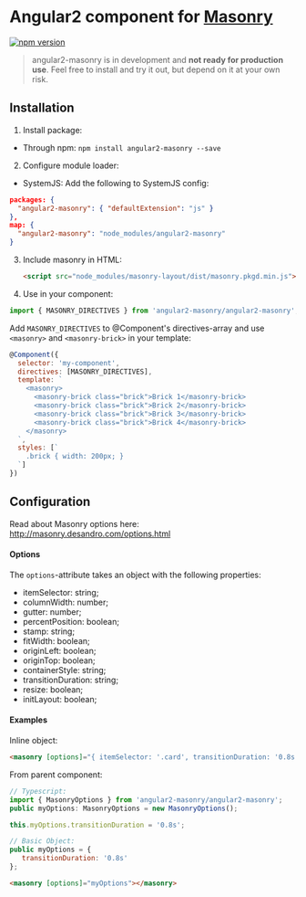 # Angular2 component for [Masonry](https://github.com/desandro/masonry)

[![npm version](https://badge.fury.io/js/angular2-masonry.svg)](https://www.npmjs.com/package/angular2-masonry)

> angular2-masonry is in development and **not ready for production use**.
> Feel free to install and try it out, but depend on it at your own risk.

## Installation
  
1. Install package:
  * Through npm: `npm install angular2-masonry --save`

2. Configure module loader:
  * SystemJS:
  Add the following to SystemJS config:
  ```json
  packages: {
    "angular2-masonry": { "defaultExtension": "js" }
  },
  map: {
    "angular2-masonry": "node_modules/angular2-masonry" 
  }
  ```
3. Include masonry in HTML:
    ```html
    <script src="node_modules/masonry-layout/dist/masonry.pkgd.min.js"></script>
    ```
4. Use in your component:
  ```javascript
  import { MASONRY_DIRECTIVES } from 'angular2-masonry/angular2-masonry';
  ```
  
  Add `MASONRY_DIRECTIVES` to @Component's directives-array and use `<masonry>` and `<masonry-brick>` in your template:
  
  ```javascript
  @Component({
    selector: 'my-component',
    directives: [MASONRY_DIRECTIVES],
    template: `
      <masonry>
        <masonry-brick class="brick">Brick 1</masonry-brick>
        <masonry-brick class="brick">Brick 2</masonry-brick>
        <masonry-brick class="brick">Brick 3</masonry-brick>
        <masonry-brick class="brick">Brick 4</masonry-brick>
      </masonry>
    `,
    styles: [`
      .brick { width: 200px; }
    `]
  })
  ```
 
## Configuration

Read about Masonry options here: http://masonry.desandro.com/options.html

#### Options
The `options`-attribute takes an object with the following properties:
* itemSelector: string;
* columnWidth: number;
* gutter: number;
* percentPosition: boolean;
* stamp: string;
* fitWidth: boolean;
* originLeft: boolean;
* originTop: boolean;
* containerStyle: string;
* transitionDuration: string;
* resize: boolean;
* initLayout: boolean;

#### Examples

Inline object:
```html
<masonry [options]="{ itemSelector: '.card', transitionDuration: '0.8s' }"></masonry>
```

From parent component:
```javascript
// Typescript:
import { MasonryOptions } from 'angular2-masonry/angular2-masonry';
public myOptions: MasonryOptions = new MasonryOptions();

this.myOptions.transitionDuration = '0.8s';

// Basic Object:
public myOptions = {
   transitionDuration: '0.8s'
};
```
```html
<masonry [options]="myOptions"></masonry>
```
